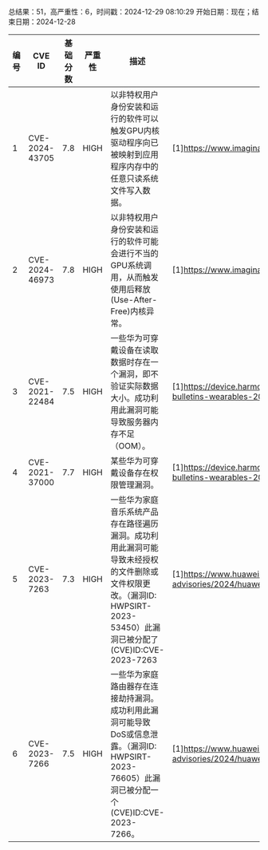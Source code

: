 总结果：51，高严重性：6，时间戳：2024-12-29 08:10:29
开始日期：现在；结束日期：2024-12-28

| 编号 | CVE ID | 基础分数 | 严重性 | 描述 | 参考资料 |
|-----|--------|------------|----------|-------------|------------|
| 1 | CVE-2024-43705 | 7.8  | HIGH | 以非特权用户身份安装和运行的软件可以触发GPU内核驱动程序向已被映射到应用程序内存中的任意只读系统文件写入数据。 | [1]https://www.imaginationtech.com/gpu-driver-vulnerabilities/ |
| 2 | CVE-2024-46973 | 7.8  | HIGH | 以非特权用户身份安装和运行的软件可能会进行不当的GPU系统调用，从而触发使用后释放(Use-After-Free)内核异常。 | [1]https://www.imaginationtech.com/gpu-driver-vulnerabilities/ |
| 3 | CVE-2021-22484 | 7.5  | HIGH | 一些华为可穿戴设备在读取数据时存在一个漏洞，即不验证实际数据大小。成功利用此漏洞可能导致服务器内存不足（OOM）。 | [1]https://device.harmonyos.com/en/docs/security/update/security-bulletins-wearables-202108-0000001135186780 |
| 4 | CVE-2021-37000 | 7.7  | HIGH | 某些华为可穿戴设备存在权限管理漏洞。 | [1]https://device.harmonyos.com/en/docs/security/update/security-bulletins-wearables-202108-0000001135186780 |
| 5 | CVE-2023-7263 | 7.3  | HIGH | 一些华为家庭音乐系统产品存在路径遍历漏洞。成功利用此漏洞可能导致未经授权的文件删除或文件权限更改。（漏洞ID: HWPSIRT-2023-53450）此漏洞已被分配了(CVE)ID:CVE-2023-7263 | [1]https://www.huawei.com/en/psirt/security-advisories/2024/huawei-sa-ptvihhms-20747ba3-en |
| 6 | CVE-2023-7266 | 7.5  | HIGH | 一些华为家庭路由器存在连接劫持漏洞。成功利用此漏洞可能导致DoS或信息泄露。（漏洞ID: HWPSIRT-2023-76605）此漏洞已被分配一个(CVE)ID:CVE-2023-7266。 | [1]https://www.huawei.com/en/psirt/security-advisories/2024/huawei-sa-chvishhr-d616b19e-en |